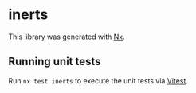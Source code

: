 # inerts

This library was generated with [Nx](https://nx.dev).

## Running unit tests

Run `nx test inerts` to execute the unit tests via [Vitest](https://vitest.dev/).

